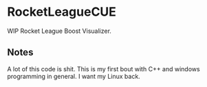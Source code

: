 # RocketLeagueCUE
WIP Rocket League Boost Visualizer.

## Notes

A lot of this code is shit. This is my first bout with C++ and windows programming in general. I want my Linux back.
